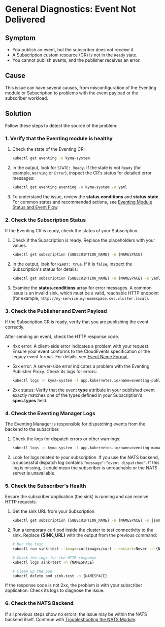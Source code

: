 # General Diagnostics: Event Not Delivered

## Symptom

- You publish an event, but the subscriber does not receive it.
- A Subscription custom resource (CR) is not in the `Ready` state.
- You cannot publish events, and the publisher receives an error.

## Cause

This issue can have several causes, from misconfiguration of the Eventing module or Subscription to problems with the event payload or the subscriber workload.

## Solution

Follow these steps to detect the source of the problem:

### 1. Verify that the Eventing module is healthy

1. Check the state of the Eventing CR:

   ```bash
   kubectl get eventing -n kyma-system
   ```

2. In the output, look for `STATE: Ready`. If the state is not `Ready` (for example, `Warning` or `Error`), inspect the CR's status for detailed error messages:

   ```bash
   kubectl get eventing eventing -n kyma-system -o yaml
   ```

3. To understand the issue, review the **status.conditions** and **status.state**. For common states and recommended actions, see [Eventing Module Status and Event Flow](../resources/eventing-cr.md#eventing-module-status-and-event-flow).

### 2. Check the Subscription Status

If the Eventing CR is ready, check the status of your Subscription.

1. Check if the Subscription is ready. Replace the placeholders with your values.

   ```bash
   kubectl get subscription {SUBSCRIPTION_NAME} -n {NAMESPACE}
   ```

2. In the output, look for `READY: true`. If it is `false`, inspect the Subscription's status for details:

   ```bash
   kubectl get subscription {SUBSCRIPTION_NAME} -n {NAMESPACE} -o yaml
   ```

3. Examine the **status.conditions** array for error messages. A common issue is an invalid sink, which must be a valid, reachable HTTP endpoint (for example, `http://my-service.my-namespace.svc.cluster.local`).

### 3. Check the Publisher and Event Payload

If the Subscription CR is ready, verify that you are publishing the event correctly.

After sending an event, check the HTTP response code.

- 4xx error: A client-side error indicates a problem with your request. Ensure your event conforms to the CloudEvents specification or the legacy event format. For details, see [Event Name Format](../evnt-event-names.md#event-name-format).

- 5xx error: A server-side error indicates a problem with the Eventing Publisher Proxy. Check its logs for errors:

  ```bash
  kubectl logs -n kyma-system -l app.kubernetes.io/name=eventing-publisher-proxy
  ```

- 2xx status: Verify that the event **type** attribute in your published event exactly matches one of the types defined in your Subscription's **spec.types** field.

### 4. Check the Eventing Manager Logs

The Eventing Manager is responsible for dispatching events from the backend to the subscriber.

1. Check the logs for dispatch errors or other warnings:

    ```bash
    kubectl logs -n kyma-system -l app.kubernetes.io/name=eventing-manager
    ```

2. Look for logs related to your subscription. 
   If you use the NATS backend, a successful dispatch log contains `"message":"event dispatched"`. If this log is missing, it could mean the subscriber is unreachable or the NATS server is unavailable.

### 5. Check the Subscriber's Health

Ensure the subscriber application (the sink) is running and can receive HTTP requests.

1. Get the sink URL from your Subscription:

   ```bash
   kubectl get subscription {SUBSCRIPTION_NAME} -n {NAMESPACE} -o jsonpath='{.spec.sink}'
   ```

2. Run a temporary curl pod inside the cluster to test connectivity to the sink. Replace **{SINK_URL}** with the output from the previous command:

   ```bash
   # Run the test
   kubectl run sink-test --image=curlimages/curl --restart=Never -n {NAMESPACE} -- curl -v -X POST {SINK_URL}

   # Check the logs for the HTTP response
   kubectl logs sink-test -n {NAMESPACE}

   # Clean up the pod
   kubectl delete pod sink-test -n {NAMESPACE}
   ```

If the response code is not 2xx, the problem is with your subscriber application. Check its logs to diagnose the issue.

### 6. Check the NATS Backend

If all previous steps show no errors, the issue may be within the NATS backend itself. Continue with [Troubleshooting the NATS Module](https://kyma-project.io/#/nats-manager/user/troubleshooting/03-05-nats-troubleshooting.md).